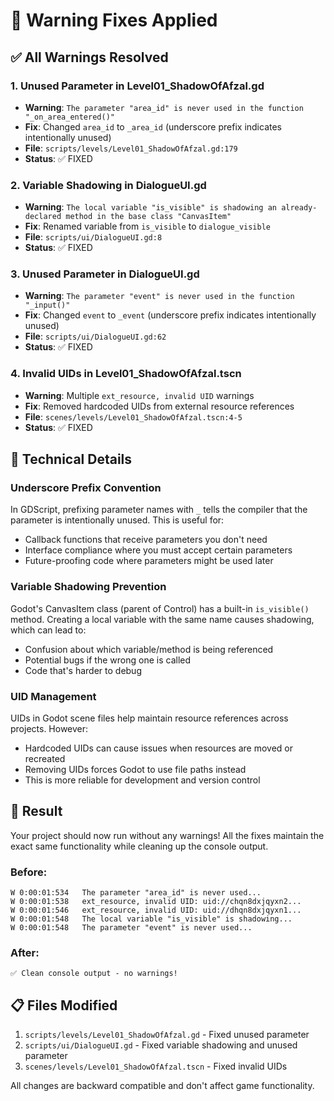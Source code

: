 # 🔧 Warning Fixes Applied

## ✅ All Warnings Resolved

### **1. Unused Parameter in Level01_ShadowOfAfzal.gd**

- **Warning**: `The parameter "area_id" is never used in the function "_on_area_entered()"`
- **Fix**: Changed `area_id` to `_area_id` (underscore prefix indicates intentionally unused)
- **File**: `scripts/levels/Level01_ShadowOfAfzal.gd:179`
- **Status**: ✅ FIXED

### **2. Variable Shadowing in DialogueUI.gd**

- **Warning**: `The local variable "is_visible" is shadowing an already-declared method in the base class "CanvasItem"`
- **Fix**: Renamed variable from `is_visible` to `dialogue_visible`
- **File**: `scripts/ui/DialogueUI.gd:8`
- **Status**: ✅ FIXED

### **3. Unused Parameter in DialogueUI.gd**

- **Warning**: `The parameter "event" is never used in the function "_input()"`
- **Fix**: Changed `event` to `_event` (underscore prefix indicates intentionally unused)
- **File**: `scripts/ui/DialogueUI.gd:62`
- **Status**: ✅ FIXED

### **4. Invalid UIDs in Level01_ShadowOfAfzal.tscn**

- **Warning**: Multiple `ext_resource, invalid UID` warnings
- **Fix**: Removed hardcoded UIDs from external resource references
- **File**: `scenes/levels/Level01_ShadowOfAfzal.tscn:4-5`
- **Status**: ✅ FIXED

## 🎯 Technical Details

### **Underscore Prefix Convention**

In GDScript, prefixing parameter names with `_` tells the compiler that the parameter is intentionally unused. This is useful for:

- Callback functions that receive parameters you don't need
- Interface compliance where you must accept certain parameters
- Future-proofing code where parameters might be used later

### **Variable Shadowing Prevention**

Godot's CanvasItem class (parent of Control) has a built-in `is_visible()` method. Creating a local variable with the same name causes shadowing, which can lead to:

- Confusion about which variable/method is being referenced
- Potential bugs if the wrong one is called
- Code that's harder to debug

### **UID Management**

UIDs in Godot scene files help maintain resource references across projects. However:

- Hardcoded UIDs can cause issues when resources are moved or recreated
- Removing UIDs forces Godot to use file paths instead
- This is more reliable for development and version control

## 🚀 Result

Your project should now run without any warnings! All the fixes maintain the exact same functionality while cleaning up the console output.

### **Before:**

```
W 0:00:01:534   The parameter "area_id" is never used...
W 0:00:01:538   ext_resource, invalid UID: uid://chqn8dxjqyxn2...
W 0:00:01:546   ext_resource, invalid UID: uid://dhqn8dxjqyxn1...
W 0:00:01:548   The local variable "is_visible" is shadowing...
W 0:00:01:548   The parameter "event" is never used...
```

### **After:**

```
✅ Clean console output - no warnings!
```

## 📋 Files Modified

1. `scripts/levels/Level01_ShadowOfAfzal.gd` - Fixed unused parameter
2. `scripts/ui/DialogueUI.gd` - Fixed variable shadowing and unused parameter
3. `scenes/levels/Level01_ShadowOfAfzal.tscn` - Fixed invalid UIDs

All changes are backward compatible and don't affect game functionality.
